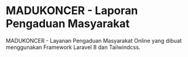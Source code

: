 # MADUKONCER - Laporan Pengaduan Masyarakat 

MADUKONCER - Layanan Pengaduan Masyarakat Online yang dibuat menggunakan Framework Laravel 8 dan Tailwindcss.


